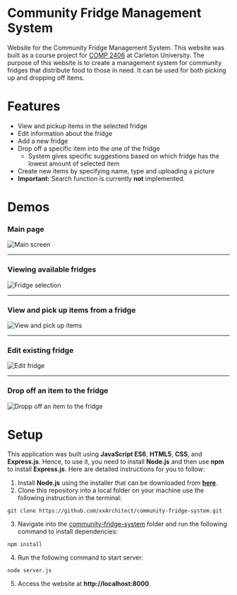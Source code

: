 #  Community Fridge Management System

Website for the Community Fridge Management System. This website was built as a course project for [COMP 2406](https://calendar.carleton.ca/search/?P=COMP%202406) at Carleton University. 
The purpose of this website is to create a management system for community fridges that distribute food to those in need. It
can be used for both picking up and dropping off items. 

# Features

- View and pickup items in the selected fridge
- Edit information about the fridge 
- Add a new fridge
- Drop off a specific item into the one of the fridge
  + System gives specific suggestions based on which fridge has the lowest amount of selected item
- Create new items by specifying name, type and uploading a picture
- **Important:** Search function is currently **not** implemented.

# Demos

### Main page

![Main screen](https://i.imgur.com/FbsDVZQ.png)

--- 

### Viewing available fridges

![Fridge selection](https://i.imgur.com/skebIqb.png)

---

### View and pick up items from a fridge

![View and pick up items](https://i.imgur.com/ldHdOPM.png)

---

### Edit existing fridge

![Edit fridge](https://i.imgur.com/2Ta7lBL.png)

---

### Drop off an item to the fridge

![Dropp off an item to the fridge](https://i.imgur.com/VC1f2pH.png)

# Setup 

This application was built using **JavaScript ES6**, **HTML5**, **CSS**, and **Express.js**. Hence, to use it, you need to
install **Node.js** and then use **npm** to install **Express.js**. Here are detailed instructions for 
you to follow: 
1. Install **Node.js** using the installer that can be downloaded from [**here**](https://github.com/markdown-it/markdown-it-emoji).
2. Clone this repository into a local folder on your machine use the following instruction in the terminal:
  ``` 
  git clone https://github.com/xxArchitect/community-fridge-system.git
  ```
3. Navigate into the <ins>community-fridge-system</ins> folder and run the following command to install dependencies:
  ``` 
  npm install
  ```
4. Run the following command to start server: 
  ``` 
  node server.js
  ```
5. Access the website at **http://localhost:8000**.

